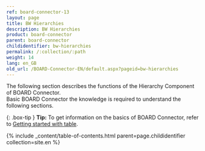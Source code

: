 ```yaml
---
ref: board-connector-13
layout: page
title: BW Hierarchies
description: BW Hierarchies
product: board-connector
parent: board-connector
childidentifier: bw-hierarchies
permalink: /:collection/:path
weight: 14
lang: en_GB
old_url: /BOARD-Connector-EN/default.aspx?pageid=bw-hierarchies
---
```

The following section describes the functions of the Hierarchy Component of BOARD Connector. <br>
Basic BOARD Connector the knowledge is required to understand the following sections. <br>

{: .box-tip }
**Tip:** To get information on the basics of BOARD Connector, refer to [Getting started with table](./getting-started-bc). <br>

{% include _content/table-of-contents.html parent=page.childidentifier collection=site.en %}
